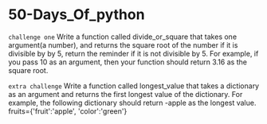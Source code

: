 # 50-Days_Of_python

`challenge one` 
Write a function called divide_or_square that takes one argument(a number), and returns the square root of the number if it is divisible by by 5, return 
the reminder if it is not divisible by 5. For example, if you pass 10 as an argument, then your function should return 3.16 as the square root.

`extra challenge`
Write a function called longest_value that takes a dictionary as an argument and returns the first longest value of the dictionary. For example, the following dictionary should return -apple as the longest value.
fruits={'fruit':'apple', 'color':'green'}
